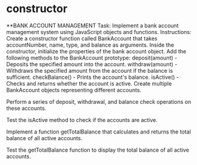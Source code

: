 # constructor

**BANK ACCOUNT MANAGEMENT
Task: Implement a bank account management system using JavaScript objects and functions.
Instructions:
Create a constructor function called BankAccount that takes accountNumber, name, type, and balance as arguments.
Inside the constructor, initialize the properties of the bank account object.
Add the following methods to the BankAccount prototype:
deposit(amount) - Deposits the specified amount into the account.
withdraw(amount) - Withdraws the specified amount from the account if the balance is sufficient.
checkBalance() - Prints the account's balance.
isActive() - Checks and returns whether the account is active.
Create multiple BankAccount objects representing different accounts.

Perform a series of deposit, withdrawal, and balance check operations on these accounts.

Test the isActive method to check if the accounts are active.

Implement a function getTotalBalance that calculates and returns the total balance of all active accounts.

Test the getTotalBalance function to display the total balance of all active accounts.
